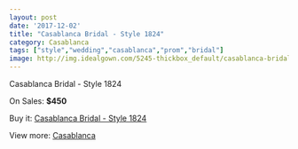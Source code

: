 ```yaml
---
layout: post
date: '2017-12-02'
title: "Casablanca Bridal - Style 1824"
category: Casablanca
tags: ["style","wedding","casablanca","prom","bridal"]
image: http://img.idealgown.com/5245-thickbox_default/casablanca-bridal-style-1824.jpg
---
```

Casablanca Bridal - Style 1824

On Sales: **$450**
<a href="https://www.idealgown.com/en/casablanca/2332-casablanca-bridal-style-1824.html"><amp-img layout="responsive" width="600" height="600" src="//img.idealgown.com/5245-thickbox_default/casablanca-bridal-style-1824.jpg" alt="Casablanca Bridal - Style 1824 0" /></a>
<a href="https://www.idealgown.com/en/casablanca/2332-casablanca-bridal-style-1824.html"><amp-img layout="responsive" width="600" height="600" src="//img.idealgown.com/5247-thickbox_default/casablanca-bridal-style-1824.jpg" alt="Casablanca Bridal - Style 1824 1" /></a>
<a href="https://www.idealgown.com/en/casablanca/2332-casablanca-bridal-style-1824.html"><amp-img layout="responsive" width="600" height="600" src="//img.idealgown.com/5246-thickbox_default/casablanca-bridal-style-1824.jpg" alt="Casablanca Bridal - Style 1824 2" /></a>

Buy it: [Casablanca Bridal - Style 1824](https://www.idealgown.com/en/casablanca/2332-casablanca-bridal-style-1824.html "Casablanca Bridal - Style 1824")

View more: [Casablanca](https://www.idealgown.com/en/31-casablanca "Casablanca")